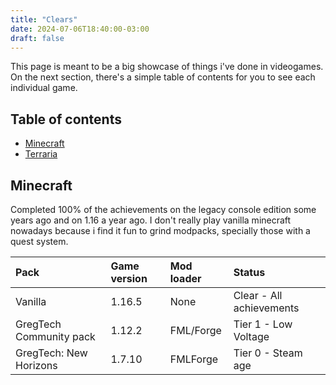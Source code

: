 ```yaml
---
title: "Clears"
date: 2024-07-06T18:40:00-03:00
draft: false
---
```


This page is meant to be a big showcase of things i've done in videogames. On the next section, there's a simple table of contents for you to see each individual game.

## Table of contents

- [Minecraft](#minecraft)
- [Terraria]()

## Minecraft
Completed 100% of the achievements on the legacy console edition some years ago and on 1.16 a year ago. I don't really play vanilla minecraft nowadays because i find it fun to grind modpacks, specially those with a quest system.

| Pack                    | Game version | Mod loader | Status                   |
| :---------------------- | :----------- | :--------- | :----------------------- |
| Vanilla                 | 1.16.5       | None       | Clear - All achievements |
| GregTech Community pack | 1.12.2       | FML/Forge  | Tier 1 - Low Voltage     |
| GregTech: New Horizons  | 1.7.10       | FMLForge   | Tier 0 - Steam age       |
